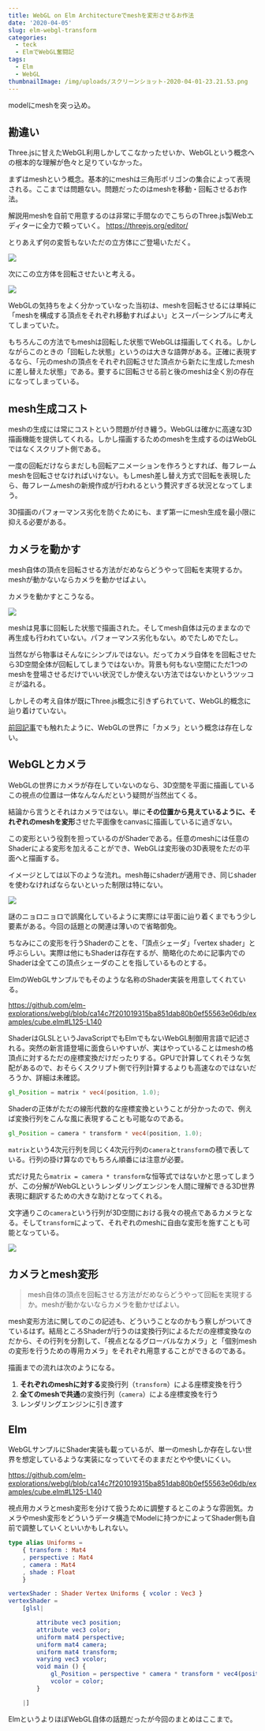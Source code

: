 ```yaml
---
title: WebGL on Elm Architectureでmeshを変形させるお作法
date: '2020-04-05'
slug: elm-webgl-transform
categories:
  - teck
  - ElmでWebGL奮闘記
tags:
  - Elm
  - WebGL
thumbnailImage: /img/uploads/スクリーンショット-2020-04-01-23.21.53.png
---
```

modelにmeshを突っ込め。

<!--more-->

## 勘違い

Three.jsに甘えたWebGL利用しかしてこなかったせいか、WebGLという概念への根本的な理解が色々と足りていなかった。

まずはmeshという概念。基本的にmeshは三角形ポリゴンの集合によって表現される。ここまでは問題ない。問題だったのはmeshを移動・回転させるお作法。

解説用meshを自前で用意するのは非常に手間なのでこちらのThree.js製Webエディターに全力で頼っていく。 https://threejs.org/editor/

とりあえず何の変哲もないただの立方体にご登場いただく。

![](/img/uploads/スクリーンショット-2020-04-05-14.00.45.png)

次にこの立方体を回転させたいと考える。

![](/img/uploads/スクリーンショット-2020-04-05-14.01.00.png)

WebGLの気持ちをよく分かっていなった当初は、meshを回転させるには単純に「meshを構成する頂点をそれぞれ移動すればよい」とスーパーシンプルに考えてしまっていた。

もちろんこの方法でもmeshは回転した状態でWebGLは描画してくれる。しかしながらこのときの「回転した状態」というのは大きな語弊がある。正確に表現するなら、「元のmeshの頂点をそれぞれ回転させた頂点から新たに生成したmeshに差し替えた状態」である。要するに回転させる前と後のmeshは全く別の存在になってしまっている。

## mesh生成コスト

meshの生成には常にコストという問題が付き纏う。WebGLは確かに高速な3D描画機能を提供してくれる。しかし描画するためのmeshを生成するのはWebGLではなくスクリプト側である。

一度の回転だけならまだしも回転アニメーションを作ろうとすれば、毎フレームmeshを回転させなければいけない。もしmesh差し替え方式で回転を表現したら、毎フレームmeshの新規作成が行われるという贅沢すぎる状況となってしまう。

3D描画のパフォーマンス劣化を防ぐためにも、まず第一にmesh生成を最小限に抑える必要がある。

## カメラを動かす

mesh自体の頂点を回転させる方法がだめならどうやって回転を実現するか。meshが動かないならカメラを動かせばよい。

カメラを動かすとこうなる。

![](/img/uploads/スクリーンショット-2020-04-05-14.00.19.png)

meshは見事に回転した状態で描画された。そしてmesh自体は元のままなので再生成も行われていない。パフォーマンス劣化もない。めでたしめでたし。

当然ながら物事はそんなにシンプルではない。だってカメラ自体をを回転させたら3D空間全体が回転してしまうではないか。背景も何もない空間にただ1つのmeshを登場させるだけでいい状況でしか使えない方法ではないかというツッコミが溢れる。

しかしその考え自体が既にThree.js概念に引きずられていて、WebGL的概念に辿り着けていない。

[前回記事](/2020/03/elm-webgl-init/)でも触れたように、WebGLの世界に「カメラ」という概念は存在しない。

## WebGLとカメラ

WebGLの世界にカメラが存在していないのなら、3D空間を平面に描画しているこの視点の位置は一体なんなんだという疑問が当然出てくる。

結論から言うとそれはカメラではない。単に**その位置から見えているように、それぞれのmeshを変形**させた平面像をcanvasに描画しているに過ぎない。

この変形という役割を担っているのがShaderである。任意のmeshには任意のShaderによる変形を加えることができ、WebGLは変形後の3D表現をただの平面へと描画する。

イメージとしては以下のような流れ。mesh毎にshaderが適用でき、同じshaderを使わなければならないといった制限は特にない。

![](/img/uploads/スクリーンショット-2020-04-05-13.20.56.png)

謎のニョロニョロで誤魔化しているように実際には平面に辿り着くまでもう少し要素がある。今回の話題との関連は薄いので省略御免。

ちなみにこの変形を行うShaderのことを、「頂点シェーダ」「vertex shader」と呼ぶらしい。実際は他にもShaderは存在するが、簡略化のために記事内でのShaderは全てこの頂点シェーダのことを指しているものとする。

ElmのWebGLサンプルでもそのような名称のShader実装を用意してくれている。

https://github.com/elm-explorations/webgl/blob/ca14c7f201019315ba851dab80b0ef55563e06db/examples/cube.elm#L125-L140

ShaderはGLSLというJavaScriptでもElmでもないWebGL制御用言語で記述される。突然の新言語登場に面食らいやすいが、実はやっていることはmeshの格頂点に対するただの座標変換だけだったりする。GPUで計算してくれそうな気配があるので、おそらくスクリプト側で行列計算するよりも高速なのではないだろうか、詳細は未確認。

```glsl
gl_Position = matrix * vec4(position, 1.0);
```

Shaderの正体がただの線形代数的な座標変換ということが分かったので、例えば変換行列をこんな風に表現することも可能なのである。

```glsl
gl_Position = camera * transform * vec4(position, 1.0);
```

`matrix`という4次元行列を同じく4次元行列の`camera`と`transform`の積で表している。行列の掛け算なのでもちろん順番には注意が必要。

式だけ見たら`matrix = camera * transform`な恒等式ではないかと思ってしまうが、この分解がWebGLというレンダリングエンジンを人間に理解できる3D世界表現に翻訳するための大きな助けとなってくれる。

文字通りこの`camera`という行列が3D空間における我々の視点であるカメラとなる。そして`transform`によって、それぞれのmeshに自由な変形を施すことも可能となっている。

![](/img/uploads/スクリーンショット-2020-04-05-13.21.01.png)

## カメラとmesh変形

> mesh自体の頂点を回転させる方法がだめならどうやって回転を実現するか。meshが動かないならカメラを動かせばよい。

mesh変形方法に関してのこの記述も、どういうことなのかもう察しがついてきているはず。結局ところShaderが行うのは変換行列によるただの座標変換なのだから、その行列を分割して、「視点となるグローバルなカメラ」と「個別meshの変形を行うための専用カメラ」をそれぞれ用意することができるのである。

描画までの流れは次のようになる。

1. **それぞれのmeshに対する**変換行列（`transform`）による座標変換を行う
2. **全てのmeshで共通**の変換行列（`camera`）による座標変換を行う
3. レンダリングエンジンに引き渡す

## Elm
WebGLサンプルにShader実装も載っているが、単一のmeshしか存在しない世界を想定しているような実装になっていてそのままだとやや使いにくい。

https://github.com/elm-explorations/webgl/blob/ca14c7f201019315ba851dab80b0ef55563e06db/examples/cube.elm#L125-L140

視点用カメラとmesh変形を分けて扱うために調整するとこのような雰囲気。カメラやmesh変形をどういうデータ構造でModelに持つかによってShader側も自前で調整していくといいかもしれない。

```elm
type alias Uniforms =
    { transform : Mat4
    , perspective : Mat4
    , camera : Mat4
    , shade : Float
    }

vertexShader : Shader Vertex Uniforms { vcolor : Vec3 }
vertexShader =
    [glsl|

        attribute vec3 position;
        attribute vec3 color;
        uniform mat4 perspective;
        uniform mat4 camera;
        uniform mat4 transform;
        varying vec3 vcolor;
        void main () {
            gl_Position = perspective * camera * transform * vec4(position, 1.0);
            vcolor = color;
        }

    |]
```

ElmというよりほぼWebGL自体の話題だったが今回のまとめはここまで。